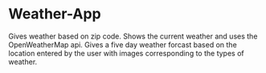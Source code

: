 # Weather-App
Gives weather based on zip code. 
Shows the current weather and uses the OpenWeatherMap api. Gives a five day weather forcast based on the location entered by the user with images corresponding to the types of weather. 
